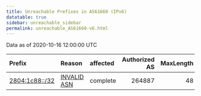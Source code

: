 ```yaml
---
title: Unreachable Prefixes in AS61660 (IPv6)
datatable: true
sidebar: unreachable_sidebar
permalink: unreachable_AS61660-v6.html
---
```


Data as of 2020-10-16 12:00:00 UTC


<div class="datatable-begin"></div>

| Prefix                                                 | Reason                                                                                                | affected   |   Authorized AS |   MaxLength | Anchor                                         |   unreachable /48s |
|:-------------------------------------------------------|:------------------------------------------------------------------------------------------------------|:-----------|----------------:|------------:|:-----------------------------------------------|-------------------:|
| [2804:1c88::/32](https://stat.ripe.net/2804:1c88::/32) | [INVALID ASN](https://rpki-validator.ripe.net/announcement-preview?asn=AS61660&prefix=2804:1c88::/32) | complete   |          264887 |          48 | [LACNIC](unreachable_LACNIC_RPKI_Root-v6.html) |              65536 |

<div class="datatable-end"></div>